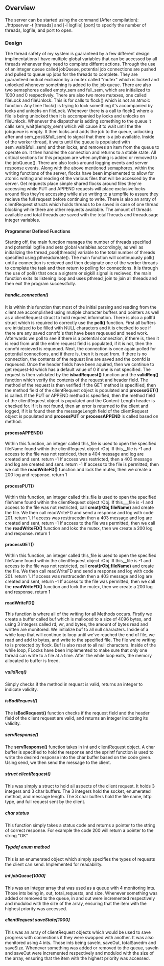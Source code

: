 ## Overview
The server can be started using the command (After compilation):
	./httpserver -t [threads] and [-l logfile] [port] to specify the number of threads, logfile, and port to open.
	
### Design
The thread safety of my system is guaranteed by a few different design implimentations
I have multiple global variables that can be accessed by all threads whenever they need to complete differnt actions. Through the use of an integer queue called jobQueue, potential job connections are pushed and pulled to queue up
jobs for the threads to complete. They are guaranteed mutual exclusion by a mutex called "mutex" which is locked and unlocked whenever something is added to the job queue. There are also two semaphores called empty_sem and full_sem, which are initialized to 1000 and 0 respectively.
There are also two more mutexes, one called fileLock and fileUnlock. This is for calls to flock() which is not an atmoic function. Any time flock() is trying to lock something it's accompanied by locks and unlocks on fileLock. Whenever there is a call to flock() where a file is being unlocked then it is accompanied by locks and unlocks on fileUnlock.
Whenever the dispatcher is adding something to the queue it calls sem_wait(&empty_sem) which will cause it to wait until the the jobqueue is empty. It then locks and adds the job to the queue, unlocking after and sem_post(&full_sem) to signal that there is a job available.
Inside of the worker thread, it waits until the queue is populated with sem_wait(&full_sem) and then locks, and removes an item from the queue to operate on. It then handles the connection and returns to a stable state.
All critical sections for this program are when anything is added or removed to the jobQueue(). There are also locks around logging events and server response events.
Along with the above mentioned semaphores, within the writing functions of the server, flocks have been implemented 
to allow for atomic writing and reading of the various files that will be accessed by the server. Get requests place simple shared flocks around files they're accessing while PUT and APPEND requests will place exclusive locks around files they're accessing while also writing to a tempfile to assure they recieve the full request before continuing to write.
There is also an array of clientRequest structs which holds threads to be saved in case of one thread blocking while there are other requests available.
The amount of threads available and total threads are saved with the totalThreads and threadusage integer variables.

#### Programmer Defined Functions
Starting off, the main function manages the number of threads specified and potential logfile and sets global variables accordingly, as well as initializing the thread_pool[threads] variable to the total number of threads specified using 
pthreadcreate(). The main function will continuously poll() until a connection is recieved and then designate one of the worker threads to complete the task and then return to polling for connections. It is through the use of poll() that once a sigterm or sigkill signal is recieved, the main function exits its listening loop and uses pthread_join to join all threads and then exit the program successfully.

##### handle_connection()
It is within this function that most of the initial parsing and reading from the client are accomplished using mutiple character buffers and pointers as well as a clientRequest struct to hold request information. There is also a pollfd struct which is required to correctly use the **poll()** function.
First all buffers are initialzed to be filled with NULL characters and it is checked to see if there are any saved connfd's that have been requeued and need work. 
Afterwards we poll to see if there is a potential connection, if there is, then it is read from until the entire 
request field is populated, if it is not, then the connfd recieved is requeued.
Next, the connection is once again polled for potential connections, and if there is, then it is read from. If there is no connection, the contents of the request line are saved and the connfd is requeued.
Once the header fields have been aquired, then we continue to get request-Id which has a default value of 0 if one is not specified.
The request is then validated by the **isbadRequest()** function and the **validReq()** function which verify the contents of the request and header field.
The method of the request is then verified
If the GET method is specifiied, then the method field of the clientRequest object is populated and **processGET()** is called.
If the PUT or APPEND method is specified, then the method field of the clientRequest object is populated and the Content-Length header is checked for. If it is not found, then an error is returned to the client and logged, if it is found then the messageLength field of the clientRequest object is populated and **processPUT** or **processAPPEND** is called based on method.

#### processAPPEND()
Within this function, an integer called this_file is used to open the specified fileName found within the clientRequest object rObj. If this__file is -1 and access to the file was not restriced, then a 404 message and log are created and sent. return -1
If access was restricted, then a 403 message and log are created and sent. return -1
If access to the file is permitted, then we call the **readWriteFD()** function and lock the mutex, then we create a 200 log and response. return 1

#### processPUT()
Within this function, an integer called this_file is used to open the specified fileName found within the clientRequest object rObj. If this___file is -1 and access to the file was not restricted, call **creat(rObj,fileName)** and create the file. We then call readWriteFD and send a response and log with code 201. return 1.
If access was resttrucedm then a 403 message and log are created and sent, return -1
If access to the file was permitted, then we call the **readWriteFD()** function and lokc the mutex, then we create a 200 log and response. return 1

#### processGET()
Within this function, an integer called this_file is used to open the specified fileName found within the clientRequest object rObj. If this__file is -1 and access to the file was not restricted, call **creat(rObj,fileName)** and create the file. We then call readWriteFD and send a response and log with code 201. return 1.
If access was resttrucedm then a 403 message and log are created and sent, return -1
If access to the file was permitted, then we call the **readWriteFD()** function and lock the mutex, then we create a 200 log and response. return 1

#### readWriteFD()
This function is where all of the writing for all Methods occurs. Firstly we create a buffer called buf which is malloced to a size of 4096 bytes, and using 3 integers called rd, wr, and bytes, the amount of bytes read and written are monitored. We initialize buf to all null characters.
Inside of a while loop that will continue to loop until we've reached the end of file, we read and add to bytes, and write to the specified file. The file we're writing to is protected by flock. Buf is also reset to all null characters.
Inside of the while loop, FLocks have been implemented to make sure that only one thread can write to a file at a time.
After the while loop exits, the memory allocated to buffer is freed.


##### validReq()
Simply checks if the method in request is valid, returns an integer to indicate validity.

##### isBadRequest() 
The **isBadRequest()** function checks if the request field and the header field of the client request are valid, and returns an integer indicating its validity.

##### servResponse()
The **servResponse()** function takes in int and clientRequest object. A char buffer is specified to hold the response and the sprintf function is used to write the desired response into the char buffer based on the code given. Using send, we then send the message to the client.

##### struct clientRequest()
This was simply a struct to hold all aspects of the client request. It holds 3 integers and 3 char buffers. The 3 integers hold the socket, enumerated method, and message length. The 3 char buffers hold the file name, http type, and full request sent by the client.

##### char status
This function simply takes a status code and returns a pointer to the string of correct response. For example the code 200 will return a pointer to the string "OK"

##### Typdef enum method
This is an enumerated object which simply specifies the types of requests the client can send. Implemented for readability.

##### int jobQueue[1000]
This was an integer array that was used as a queue with 4 monitoring ints. Those ints being in, out, total_requests, and size. Whenever something was added or removed to the queue, in and out were incremented respectively and modulod with the size of the array, ensuring that the item with the highest priority was accessed.

##### clientRequest saveState[1000]
This was an array of clientRequest objects which would be used to save progress with connections if they were swapped with another. It was also monitored using 4 ints. Those ints being saveIn, saveOut, totalSavedm and saveSize. Whenever something was added or removed to the queue, saveIn and saveOut were incremented respectively and modulod with the size of the array, ensuring that the item with the highest priority was accessed.
